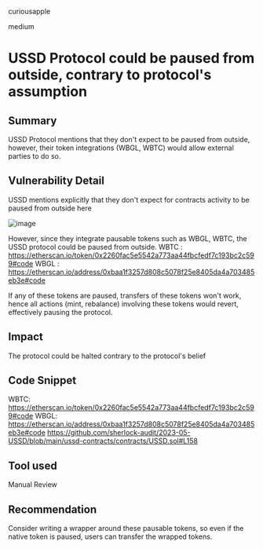 curiousapple

medium

# USSD Protocol could be paused from outside, contrary to protocol's assumption

## Summary
USSD Protocol mentions that they don't expect to be paused from outside, however, their token integrations (WBGL, WBTC) would allow external parties to do so.

## Vulnerability Detail
USSD mentions explicitly that they don't expect for contracts activity to be paused from outside here

![image](https://github.com/sherlock-audit/2023-05-USSD-abhishekvispute/assets/46760063/6f659907-e145-4518-a2da-dc79a5db6b6f)

However, since they integrate pausable tokens such as WBGL, WBTC, the USSD protocol could be paused from outside.
WBTC : https://etherscan.io/token/0x2260fac5e5542a773aa44fbcfedf7c193bc2c599#code
WBGL : https://etherscan.io/address/0xbaa1f3257d808c5078f25e8405da4a703485eb3e#code

If any of these tokens are paused, transfers of these tokens won't work, hence all actions (mint, rebalance) involving these tokens would revert, effectively pausing the protocol.

## Impact
The protocol could be halted contrary to the protocol's belief

## Code Snippet
WBTC: https://etherscan.io/token/0x2260fac5e5542a773aa44fbcfedf7c193bc2c599#code
WBGL: https://etherscan.io/address/0xbaa1f3257d808c5078f25e8405da4a703485eb3e#code
https://github.com/sherlock-audit/2023-05-USSD/blob/main/ussd-contracts/contracts/USSD.sol#L158
## Tool used

Manual Review

## Recommendation
Consider writing a wrapper around these pausable tokens, so even if the native token is paused, users can transfer the wrapped tokens.